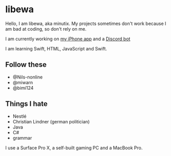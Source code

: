 # libewa

Hello, I am libewa, aka minutix. My projects sometimes don't work because I am bad at coding, so don't rely on me.

I am currently working on [my iPhone app](https://github.com/libewa/hausaufgaben) and a [Discord bot](https://github.com/libewa/fiesenheld)

I am learning Swift, HTML, JavaScript and Swift.

## Follow these
- @Nils-nonline
- @miwarn
- @bimi124

## Things I hate
- Nestlé
- Christian Lindner (german politician)
- Java
- C#
- grammar

I use a Surface Pro X, a self-built gaming PC and a MacBook Pro.
